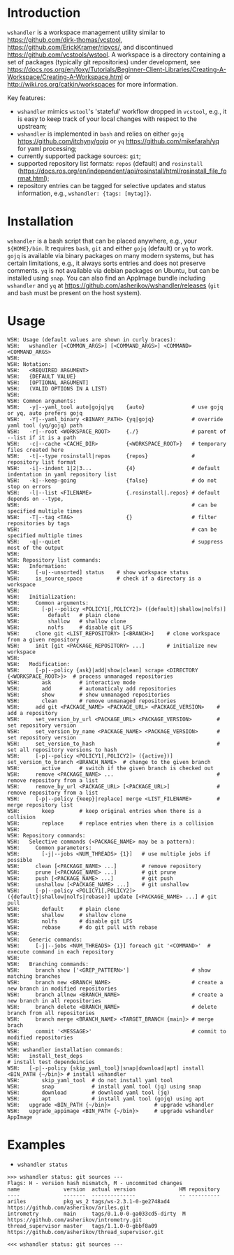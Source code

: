 Introduction
============

`wshandler` is a workspace management utility similar to
<https://github.com/dirk-thomas/vcstool>,
<https://github.com/ErickKramer/ripvcs/>, and discontinued
<https://github.com/vcstools/wstool>. A workspace is a directory containing a
set of packages (typically git repositories) under development, see
<https://docs.ros.org/en/foxy/Tutorials/Beginner-Client-Libraries/Creating-A-Workspace/Creating-A-Workspace.html>
or <http://wiki.ros.org/catkin/workspaces> for more information.

Key features:
- `wshandler` mimics `wstool`'s 'stateful' workflow dropped in `vcstool`, e.g.,
  it is easy to keep track of your local changes with respect to the upstream;
- `wshandler` is implemented in `bash` and relies on either `gojq`
  <https://github.com/itchyny/gojq> or `yq` <https://github.com/mikefarah/yq>
  for yaml processing;
- currently supported package sources: `git`;
- supported repository list formats: `repos` (default) and `rosinstall`
  (<https://docs.ros.org/en/independent/api/rosinstall/html/rosinstall_file_format.html>);
- repository entries can be tagged for selective updates and status
  information, e.g., `wshandler: {tags: [mytag]}`.


Installation
============

`wshandler` is a bash script that can be placed anywhere, e.g., your
`${HOME}/bin`. It requires `bash`, `git` and either `gojq` (default) or `yq` to
work. `gojq` is available via binary packages on many modern systems, but has
certain limitations, e.g., it always sorts entries and does not preserve
comments. `yq` is not available via debian packages on Ubuntu, but can be
installed using `snap`. You can also find an AppImage bundle including
`wshandler` and `yq` at <https://github.com/asherikov/wshandler/releases>
(`git` and `bash` must be present on the host system).


Usage
=====

```
WSH: Usage (default values are shown in curly braces):
WSH:   wshandler [<COMMON_ARGS>] [<COMMAND_ARGS>] <COMMAND> <COMMAND_ARGS>
WSH:
WSH: Notation:
WSH:   <REQUIRED ARGUMENT>
WSH:   {DEFAULT VALUE}
WSH:   [OPTIONAL ARGUMENT]
WSH:   (VALID OPTIONS IN A LIST)
WSH:
WSH: Common arguments:
WSH:   -y|--yaml_tool auto|gojq|yq    {auto}               # use gojq or yq, auto prefers gojq
WSH:   -Y|--yaml_binary <BINARY_PATH> {yq|gojq}            # override yaml tool (yq/gojq) path
WSH:   -r|--root <WORKSPACE_ROOT>     {./}                 # parent of --list if it is a path
WSH:   -c|--cache <CACHE_DIR>         {<WORKSPACE_ROOT>}   # temporary files created here
WSH:   -t|--type rosinstall|repos     {repos}              # repository list format
WSH:   -i|--indent 1|2|3...           {4}                  # default indentation in yaml repository list
WSH:   -k|--keep-going                {false}              # do not stop on errors
WSH:   -l|--list <FILENAME>           {.rosinstall|.repos} # default depends on --type,
WSH:                                                       # can be specified multiple times
WSH:   -T|--tag <TAG>                 {}                   # filter repositories by tags
WSH:                                                       # can be specified multiple times
WSH:   -q|--quiet                                          # suppress most of the output
WSH:
WSH: Repository list commands:
WSH:   Information:
WSH:     [-u|--unsorted] status    # show workspace status
WSH:     is_source_space           # check if a directory is a workspace
WSH:
WSH:   Initialization:
WSH:     Common arguments:
WSH:       [-p|--policy <POLICY1[,POLICY2]> ({default}|shallow|nolfs)]
WSH:         default   # plain clone
WSH:         shallow   # shallow clone
WSH:         nolfs     # disable git LFS
WSH:     clone git <LIST_REPOSITORY> [<BRANCH>]    # clone workspace from a given repository
WSH:     init [git <PACKAGE_REPOSITORY> ...]       # initialize new workspace
WSH:
WSH:   Modification:
WSH:     [-p|--policy {ask}|add|show|clean] scrape <DIRECTORY {<WORKSPACE_ROOT>}>  # process unmanaged repositories
WSH:       ask         # interactive mode
WSH:       add         # automaticaly add repositories
WSH:       show        # show unmanaged repositories
WSH:       clean       # remove unmanaged repositories
WSH:     add git <PACKAGE_NAME> <PACKAGE_URL> <PACKAGE_VERSION>    # add a repository
WSH:     set_version_by_url <PACKAGE_URL> <PACKAGE_VERSION>        # set repository version
WSH:     set_version_by_name <PACKAGE_NAME> <PACKAGE_VERSION>      # set repository version
WSH:     set_version_to_hash                                       # set all repository versions to hash
WSH:     [-p|--policy <POLICY1[,POLICY2]> ({active})] set_version_to_branch <BRANCH_NAME>  # change to the given branch
WSH:       active      # switch if the given branch is checked out
WSH:     remove <PACKAGE_NAME> ...                                 # remove repository from a list
WSH:     remove_by_url <PACKAGE_URL> [<PACKAGE_URL>]               # remove repository from a list
WSH:     [-p|--policy {keep}|replace] merge <LIST_FILENAME>        # merge repository list
WSH:       keep        # keep original entries when there is a collision
WSH:       replace     # replace entries when there is a collision
WSH:
WSH: Repository commands:
WSH:   Selective commands (<PACKAGE_NAME> may be a pattern):
WSH:     Common parameters:
WSH:       [-j|--jobs <NUM_THREADS> {1}]   # use multiple jobs if possible
WSH:     clean [<PACKAGE_NAME> ...]        # remove repository
WSH:     prune [<PACKAGE_NAME> ...]        # git prune
WSH:     push [<PACKAGE_NAME> ...]         # git push
WSH:     unshallow [<PACKAGE_NAME> ...]    # git unshallow
WSH:     [-p|--policy <POLICY1[,POLICY2]> ({default}|shallow|nolfs|rebase)] update [<PACKAGE_NAME> ...] # git pull
WSH:       default     # plain clone
WSH:       shallow     # shallow clone
WSH:       nolfs       # disable git LFS
WSH:       rebase      # do git pull with rebase
WSH:
WSH:   Generic commands:
WSH:     [-j|--jobs <NUM_THREADS> {1}] foreach git '<COMMAND>'  # execute command in each repository
WSH:
WSH:   Branching commands:
WSH:     branch show ['<GREP_PATTERN>']                    # show matching branches
WSH:     branch new <BRANCH_NAME>                          # create a new branch in modified repositories
WSH:     branch allnew <BRANCH_NAME>                       # create a new branch in all repositories
WSH:     branch delete <BRANCH_NAME>                       # delete branch from all repositories
WSH:     branch merge <BRANCH_NAME> <TARGET_BRANCH {main}> # merge brach
WSH:     commit '<MESSAGE>'                                # commit to modified repositories
WSH:
WSH: wshandler installation commands:
WSH:   install_test_deps                                                           # install test dependeincies
WSH:   [-p|--policy {skip_yaml_tool}|snap|download|apt] install <BIN_PATH {~/bin}> # install wshandler
WSH:       skip_yaml_tool  # do not install yaml tool
WSH:       snap            # install yaml tool (jq) using snap
WSH:       download        # download yaml tool (jq)
WSH:       apt             # install yaml tool (gojq) using apt
WSH:   upgrade <BIN_PATH {~/bin}>              # upgrade wshandler
WSH:   upgrade_appimage <BIN_PATH {~/bin}>     # upgrade wshandler AppImage
```

Examples
========

- `wshandler status`
```
>>> wshandler status: git sources ---
Flags: H - version hash mismatch, M - uncommited changes
name              version  actual version              HM repository
----              -------  --------------              -- ----------
ariles            pkg_ws_2 tags/ws-2.3.1-0-ge2748ad4      https://github.com/asherikov/ariles.git
intrometry        main     tags/0.1.0-0-ga033cd5-dirty  M https://github.com/asherikov/intrometry.git
thread_supervisor master   tags/1.1.0-0-gbbf8a09          https://github.com/asherikov/thread_supervisor.git

<<< wshandler status: git sources ---
```
